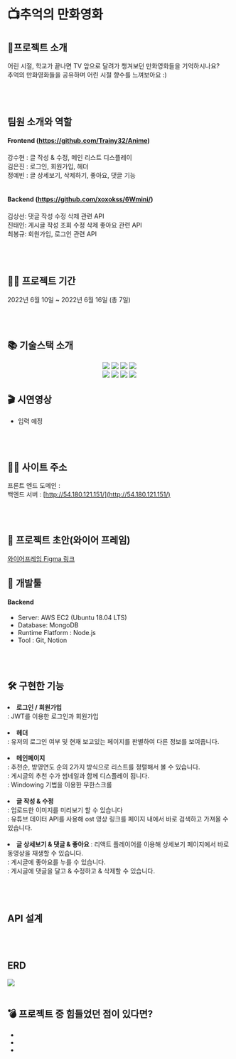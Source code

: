
# 📺추억의 만화영화

## 👋프로젝트 소개
어린 시절, 학교가 끝나면 TV 앞으로 달려가 챙겨보던 만화영화들을 기억하시나요?<br/>
추억의 만화영화들을 공유하며 어린 시절 향수를 느껴보아요 :)<br/><br/>
<br/>
<br/>

## 팀원 소개와 역할
#### Frontend (https://github.com/Trainy32/Anime)
강수현 : 글 작성 & 수정, 메인 리스트 디스플레이 <br/>
김은진 : 로그인, 회원가입, 헤더 <br/>
정예빈 : 글 상세보기, 삭제하기, 좋아요, 댓글 기능 <br/><br/>

 #### Backend (https://github.com/xoxokss/6Wmini/)
김상선: 댓글 작성 수정 삭제 관련 API <br/>
진태인: 게시글 작성 조회 수정 삭제 좋아요 관련 API <br/>
최봉규: 회원가입, 로그인 관련 API <br/><br/>
<br/>
<br/>
## 👨‍💻 프로젝트 기간

2022년 6월 10일 ~ 2022년 6월 16일 (총 7일)

<br/>
<br/>

## 📚 기술스택 소개
<p align="center">
<img src="https://img.shields.io/badge/javascript-F7DF1E?style=for-the-badge&logo=javascript&logoColor=black">
<img src="https://img.shields.io/badge/node.js-339933?style=for-the-badge&logo=Node.js&logoColor=white">
<img src="https://img.shields.io/badge/NPM-%23000000.svg?style=for-the-badge&logo=npm&  logoColor=white">
<img src="https://img.shields.io/badge/JSON Web Tokens-000000?style=for-the-badge&logo=JSON Web Tokens&logoColor=FFFFFF"/>
<br/>
<img src="https://img.shields.io/badge/Amazon AWS-232F3E?style=for-the-badge&logo=Amazon AWS&logoColor=FFFFFF"/> 
<img src="https://img.shields.io/badge/GitHub Actions-2088FF?style=for-the-badge&logo=GitHub Actions&logoColor=FFFFFF"/> 
<img src="https://img.shields.io/badge/OBS Studio-302E31?style=for-the-badge&logo=OBS Studio&logoColor=000000"/> 
<img src="https://img.shields.io/badge/Prettier-F7B93E?style=for-the-badge&logo=Prettier&logoColor=FFFFFF"/>
  
## 🎬 시연영상
- 입력 예정

<br/>
<br/>
 
   ## 🐶🍯 사이트 주소
 <p>

 프론트 엔드 도메인 : </br>
 백엔드 서버 : [http://54.180.121.151/](http://54.180.121.151/)
  

<br/>
<br/>

## 🎨 프로젝트 초안(와이어 프레임)

[와이어프레임 Figma 링크](https://www.figma.com/proto/Nb2JQYk7ZFzk4qywUeH9ka/2%EC%A1%B0-%EB%AF%B8%EB%8B%88%ED%94%84%EB%A1%9C%EC%A0%9D%ED%8A%B8-%EC%99%80%EC%9D%B4%EC%96%B4%ED%94%84%EB%A0%88%EC%9E%84?node-id=34%3A12&scaling=min-zoom&page-id=0%3A1)

## 🔨 개발툴
 #### Backend
-   Server: AWS EC2 (Ubuntu 18.04 LTS)
-   Database: MongoDB
-   Runtime Flatform : Node.js
-   Tool : Git, Notion

<br/>
<br/>
  
  ## 🛠 구현한 기능 
<li> <b> 로그인 / 회원가입 </b><br/>
: JWT를 이용한 로그인과 회원가입<br/>

<br/>
  
<li> <b> 헤더 </b><br/>
: 유저의 로그인 여부 및 현재 보고있는 페이지를 판별하여 다른 정보를 보여줍니다. <br/>

<br/>

<li> <b> 메인페이지 </b><br/>
: 추천순, 방영연도 순의 2가지 방식으로 리스트를 정렬해서 볼 수 있습니다. <br/>
: 게시글의 추천 수가 썸네일과 함께 디스플레이 됩니다. <br/>
: Windowing 기법을 이용한 무한스크롤 <br/>
  
<br/>

<li> <b> 글 작성 & 수정 </b><br/>
: 업로드한 이미지를 미리보기 할 수 있습니다<br/>
: 유튜브 데이터 API를 사용해 ost 영상 링크를 페이지 내에서 바로 검색하고 가져올 수 있습니다.<br/>

<br/>
  
<li> <b> 글 상세보기 & 댓글 & 좋아요 </b>
 : 리액트 플레이어를 이용해 상세보기 페이지에서 바로 동영상을 재생할 수 있습니다.<br/>
 : 게시글에 좋아요를 누를 수 있습니다. <br/>
 : 게시글에 댓글을 달고 & 수정하고 & 삭제할 수 있습니다.
<br/>
<br/>

<br/>
<br/>
 

 ## API 설계
  
<br/>
<br/>
 
## ERD
<IMG SRC="https://www.notion.so/image/https%3A%2F%2Fs3-us-west-2.amazonaws.com%2Fsecure.notion-static.com%2F995d6be8-d5c3-4764-ab48-d366118697ad%2FUntitled.png?table=block&id=d988dbe2-e2fe-497a-97a8-09a459614a0f&spaceId=83c75a39-3aba-4ba4-a792-7aefe4b07895&width=1560&userId=d664f5fa-2103-4eb2-9920-b5fed697333a&cache=v2">
 
<br/>
<br/>

## 💣 프로젝트 중 힘들었던 점이 있다면?

-   
-   
-
